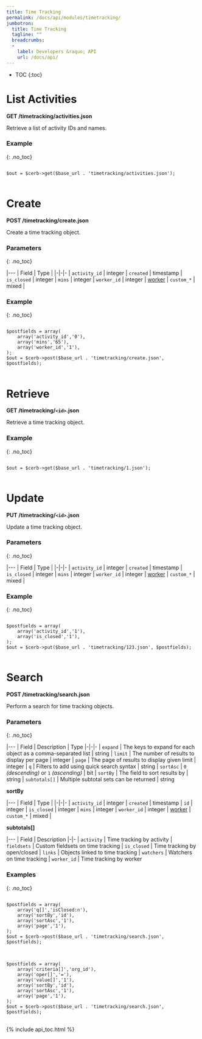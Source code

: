 ```yaml
---
title: Time Tracking
permalink: /docs/api/modules/timetracking/
jumbotron:
  title: Time Tracking
  tagline: ""
  breadcrumbs:
  -
    label: Developers &raquo; API
    url: /docs/api/
---
```


* TOC
{:toc}

# List Activities

**GET /timetracking/activities.json**

Retrieve a list of activity IDs and names.

### Example
{: .no_toc}

<pre>
<code class="language-php">
$out = $cerb->get($base_url . 'timetracking/activities.json');
</code>
</pre>

# Create

**POST /timetracking/create.json**

Create a time tracking object.

### Parameters
{: .no_toc}

|---
| Field | Type | 
|-|-|-
| `activity_id` | integer
| `created` | timestamp
| `is_closed` | integer
| `mins` | integer
| `worker_id` | integer | [worker](/docs/api/workers/)
| `custom_*` | mixed | 

### Example
{: .no_toc}

<pre>
<code class="language-php">
$postfields = array(
    array('activity_id','0'),
    array('mins','65'),
    array('worker_id','1'),
);
$out = $cerb->post($base_url . 'timetracking/create.json', $postfields);
</code>
</pre>

# Retrieve

**GET /timetracking/`<id>`.json**

Retrieve a time tracking object.

### Example
{: .no_toc}

<pre>
<code class="language-php">
$out = $cerb->get($base_url . 'timetracking/1.json');
</code>
</pre>

# Update

**PUT /timetracking/`<id>`.json**

Update a time tracking object.

### Parameters
{: .no_toc}

|---
| Field | Type | 
|-|-|-
| `activity_id` | integer
| `created` | timestamp
| `is_closed` | integer
| `mins` | integer
| `worker_id` | integer | [worker](/docs/api/workers/)
| `custom_*` | mixed | 

### Example
{: .no_toc}

<pre>
<code class="language-php">
$postfields = array(
    array('activity_id','1'),
    array('is_closed','1'),
);
$out = $cerb->put($base_url . 'timetracking/123.json', $postfields);
</code>
</pre>

# Search

**POST /timetracking/search.json**

Perform a search for time tracking objects.

### Parameters
{: .no_toc}

|---
| Field | Description | Type
|-|-|-
| `expand` | The keys to expand for each object as a comma-separated list | string
| `limit` | The number of results to display per page | integer
| `page` | The page of results to display given limit | integer
| `q` | Filters to add using quick search syntax | string
| `sortAsc` | `0` _(descending)_ or `1` _(ascending)_ | bit
| `sortBy` | The field to sort results by | string
| `subtotals[]` | Multiple subtotal sets can be returned | string 

**sortBy**

|---
| Field | Type | 
|-|-|-
| `activity_id` | integer
| `created` | timestamp
| `id` | integer
| `is_closed` | integer
| `mins` | integer
| `worker_id` | integer | [worker](/docs/api/workers/)
| `custom_*` | mixed | 

**subtotals[]**

|---
| Field | Description
|-|-
| `activity` | Time tracking by activity
| `fieldsets` | Custom fieldsets on time tracking
| `is_closed` | Time tracking by open/closed
| `links` | Objects linked to time tracking
| `watchers` | Watchers on time tracking
| `worker_id` | Time tracking by worker

### Examples
{: .no_toc}

<pre>
<code class="language-php">
$postfields = array(
    array('q[]','isClosed:n'),
    array('sortBy','id'),
    array('sortAsc','1'),
    array('page','1'),
);
$out = $cerb->post($base_url . 'timetracking/search.json', $postfields);
</code>
</pre>

<pre>
<code class="language-php">
$postfields = array(
    array('criteria[]','org_id'),
    array('oper[]','='),
    array('value[]','1'),
    array('sortBy','id'),
    array('sortAsc','1'),
    array('page','1'),
);
$out = $cerb->post($base_url . 'timetracking/search.json', $postfields);
</code>
</pre>

{% include api_toc.html %}